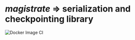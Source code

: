 # *magistrate* => serialization and checkpointing library

![Docker Image CI](https://github.com/DARMA-tasking/magistrate/workflows/Docker%20Image%20CI/badge.svg)
